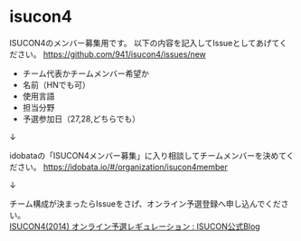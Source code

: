 isucon4
=======

ISUCON4のメンバー募集用です。
以下の内容を記入してIssueとしてあげてください。
https://github.com/941/isucon4/issues/new

- チーム代表かチームメンバー希望か
- 名前（HNでも可）
- 使用言語
- 担当分野
- 予選参加日（27,28,どちらでも）

↓ 


idobataの「ISUCON4メンバー募集」に入り相談してチームメンバーを決めてください。
https://idobata.io/#/organization/isucon4member


↓

チーム構成が決まったらIssueをさげ、オンライン予選登録へ申し込んでください。  
<a href="http://isucon.net/archives/39979344.html">ISUCON4(2014) オンライン予選レギュレーション : ISUCON公式Blog</a>
